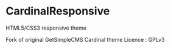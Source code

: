 # CardinalResponsive
HTML5/CSS3 responsive theme

Fork of original GetSimpleCMS Cardinal theme
Licence : GPLv3
